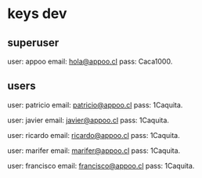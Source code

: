 # keys dev

## superuser

user: appoo
email: hola@appoo.cl
pass: Caca1000.

## users

user: patricio
email: patricio@appoo.cl
pass: 1Caquita.

user: javier
email: javier@appoo.cl
pass: 1Caquita.

user: ricardo
email: ricardo@appoo.cl
pass: 1Caquita.

user: marifer
email: marifer@appoo.cl
pass: 1Caquita.

user: francisco
email: francisco@appoo.cl
pass: 1Caquita.


